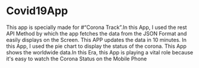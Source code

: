 # Covid19App
This app is specially made for #“Corona Track”.In this App, I used the rest API Method by which the app fetches the data from the JSON Format and easily displays on the Screen.
This APP updates the data in 10 minutes. In this App, I used the pie chart to display the status of the corona. 
This App shows the worldwide data.In this Era, this App is playing a vital role because it's easy to watch the Corona Status on the Mobile Phone   
